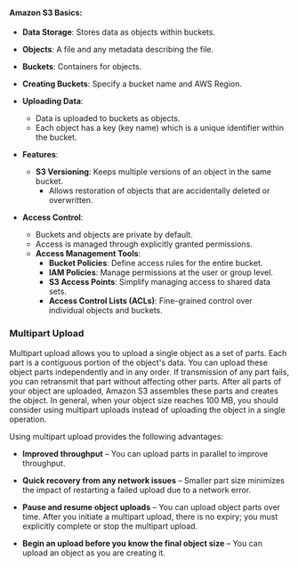 #### Amazon S3 Basics:
  - **Data Storage**: Stores data as objects within buckets.
  - **Objects**: A file and any metadata describing the file.
  - **Buckets**: Containers for objects.
  - **Creating Buckets**: Specify a bucket name and AWS Region.

- **Uploading Data**:
  - Data is uploaded to buckets as objects.
  - Each object has a key (key name) which is a unique identifier within the bucket.

- **Features**:
  - **S3 Versioning**: Keeps multiple versions of an object in the same bucket.
    - Allows restoration of objects that are accidentally deleted or overwritten.

- **Access Control**:
  - Buckets and objects are private by default.
  - Access is managed through explicitly granted permissions.
  - **Access Management Tools**:
    - **Bucket Policies**: Define access rules for the entire bucket.
    - **IAM Policies**: Manage permissions at the user or group level.
    - **S3 Access Points**: Simplify managing access to shared data sets.
    - **Access Control Lists (ACLs)**: Fine-grained control over individual objects and buckets.

### Multipart Upload
Multipart upload allows you to upload a single object as a set of parts. Each part is a contiguous portion of the object's data. You can upload these object parts independently and in any order. If transmission of any part fails, you can retransmit that part without affecting other parts. After all parts of your object are uploaded, Amazon S3 assembles these parts and creates the object. In general, when your object size reaches 100 MB, you should consider using multipart uploads instead of uploading the object in a single operation.

Using multipart upload provides the following advantages:

- **Improved throughput** – You can upload parts in parallel to improve throughput.
    
- **Quick recovery from any network issues** – Smaller part size minimizes the impact of restarting a failed upload due to a network error.
    
- **Pause and resume object uploads** – You can upload object parts over time. After you initiate a multipart upload, there is no expiry; you must explicitly complete or stop the multipart upload.
    
- **Begin an upload before you know the final object size** – You can upload an object as you are creating it.